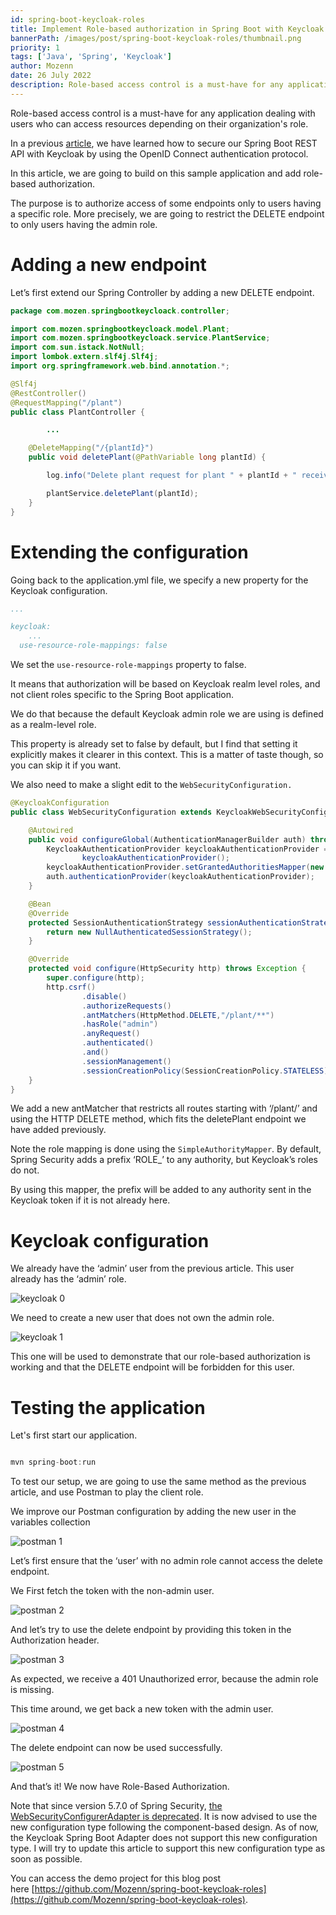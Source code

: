 ```yaml
---
id: spring-boot-keycloak-roles
title: Implement Role-based authorization in Spring Boot with Keycloak
bannerPath: /images/post/spring-boot-keycloak-roles/thumbnail.png
priority: 1
tags: ['Java', 'Spring', 'Keycloak']
author: Mozenn
date: 26 July 2022
description: Role-based access control is a must-have for any application dealing with users who can access resources depending on their organization's role. In a previous article, we have learned how to secure our Spring Boot REST API with Keycloak by using the OpenID Connect authentication protocol. In this article, we are going to build on this sample application and add role-based authorization.
---
```


Role-based access control is a must-have for any application dealing with users who can access resources depending on their organization's role.

In a previous [article](https://mozenn.com/posts/spring-boot-keycloak), we have learned how to secure our Spring Boot REST API with Keycloak by using the OpenID Connect authentication protocol.

In this article, we are going to build on this sample application and add role-based authorization.

The purpose is to authorize access of some endpoints only to users having a specific role. More precisely, we are going to restrict the DELETE endpoint to only users having the admin role.

# Adding a new endpoint

Let’s first extend our Spring Controller by adding a new DELETE endpoint.

```java
package com.mozen.springbootkeycloack.controller;

import com.mozen.springbootkeycloack.model.Plant;
import com.mozen.springbootkeycloack.service.PlantService;
import com.sun.istack.NotNull;
import lombok.extern.slf4j.Slf4j;
import org.springframework.web.bind.annotation.*;

@Slf4j
@RestController()
@RequestMapping("/plant")
public class PlantController {

		...

    @DeleteMapping("/{plantId}")
    public void deletePlant(@PathVariable long plantId) {

        log.info("Delete plant request for plant " + plantId + " received");

        plantService.deletePlant(plantId);
    }
}
```

# Extending the configuration

Going back to the application.yml file, we specify a new property for the Keycloak configuration.

```yaml
...

keycloak:
	...
  use-resource-role-mappings: false

```

We set the `use-resource-role-mappings` property to false.

It means that authorization will be based on Keycloak realm level roles, and not client roles specific to the Spring Boot application.

We do that because the default Keycloak admin role we are using is defined as a realm-level role.

This property is already set to false by default, but I find that setting it explicitly makes it clearer in this context. This is a matter of taste though, so you can skip it if you want.

We also need to make a slight edit to the `WebSecurityConfiguration.`

```java
@KeycloakConfiguration
public class WebSecurityConfiguration extends KeycloakWebSecurityConfigurerAdapter {

    @Autowired
    public void configureGlobal(AuthenticationManagerBuilder auth) throws Exception {
        KeycloakAuthenticationProvider keycloakAuthenticationProvider =
                keycloakAuthenticationProvider();
        keycloakAuthenticationProvider.setGrantedAuthoritiesMapper(new SimpleAuthorityMapper());
        auth.authenticationProvider(keycloakAuthenticationProvider);
    }

    @Bean
    @Override
    protected SessionAuthenticationStrategy sessionAuthenticationStrategy() {
        return new NullAuthenticatedSessionStrategy();
    }

    @Override
    protected void configure(HttpSecurity http) throws Exception {
        super.configure(http);
        http.csrf()
                .disable()
                .authorizeRequests()
                .antMatchers(HttpMethod.DELETE,"/plant/**")
                .hasRole("admin")
                .anyRequest()
                .authenticated()
                .and()
                .sessionManagement()
                .sessionCreationPolicy(SessionCreationPolicy.STATELESS);
    }
}
```

We add a new antMatcher that restricts all routes starting with ‘/plant/’ and using the HTTP DELETE method, which fits the deletePlant endpoint we have added previously.

Note the role mapping is done using the `SimpleAuthorityMapper`. By default, Spring Security adds a prefix ‘ROLE\_’ to any authority, but Keycloak’s roles do not.

By using this mapper, the prefix will be added to any authority sent in the Keycloak token if it is not already here.

# Keycloak configuration

We already have the ‘admin’ user from the previous article. This user already has the ‘admin’ role.

![keycloak 0](/images/post/spring-boot-keycloak-roles/keycloak0.png)

We need to create a new user that does not own the admin role.

![keycloak 1](/images/post/spring-boot-keycloak-roles/keycloak1.png)

This one will be used to demonstrate that our role-based authorization is working and that the DELETE endpoint will be forbidden for this user.

# Testing the application

Let's first start our application.

```java

mvn spring-boot:run

```

To test our setup, we are going to use the same method as the previous article, and use Postman to play the client role.

We improve our Postman configuration by adding the new user in the variables collection

![postman 1](/images/post/spring-boot-keycloak-roles/postman1.png)

Let’s first ensure that the ‘user’ with no admin role cannot access the delete endpoint.

We First fetch the token with the non-admin user.

![postman 2](/images/post/spring-boot-keycloak-roles/postman2.png)

And let’s try to use the delete endpoint by providing this token in the Authorization header.

![postman 3](/images/post/spring-boot-keycloak-roles/postman3.png)

As expected, we receive a 401 Unauthorized error, because the admin role is missing.

This time around, we get back a new token with the admin user.

![postman 4](/images/post/spring-boot-keycloak-roles/postman4.png)

The delete endpoint can now be used successfully.

![postman 5](/images/post/spring-boot-keycloak-roles/postman5.png)

And that’s it! We now have Role-Based Authorization.

Note that since version 5.7.0 of Spring Security, [the WebSecurityConfigurerAdapter is deprecated](https://spring.io/blog/2022/02/21/spring-security-without-the-websecurityconfigureradapter). It is now advised to use the new configuration type following the component-based design. As of now, the Keycloak Spring Boot Adapter does not support this new configuration type. I will try to update this article to support this new configuration type as soon as possible.

You can access the demo project for this blog post here [https://github.com/Mozenn/spring-boot-keycloak-roles](https://github.com/Mozenn/spring-boot-keycloak-roles).
